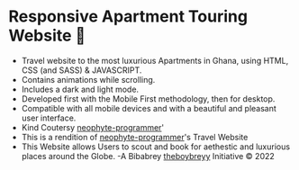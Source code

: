 # Responsive Apartment Touring Website 🌊

- Travel website to the most luxurious Apartments in Ghana, using HTML, CSS (and SASS) & JAVASCRIPT.
- Contains animations while scrolling.
- Includes a dark and light mode.
- Developed first with the Mobile First methodology, then for desktop.
- Compatible with all mobile devices and with a beautiful and pleasant user interface.
- Kind Coutersy [neophyte-programmer](https://github.com/neophyte-programmer)'
- This is a rendition of [neophyte-programmer](https://github.com/neophyte-programmer)'s Travel Website
- This Website allows Users to scout and book for aethestic and luxurious places around the Globe.
-A Bibabrey [theboybreyy](https://github.com/theboybreyy) Initiative © 2022


